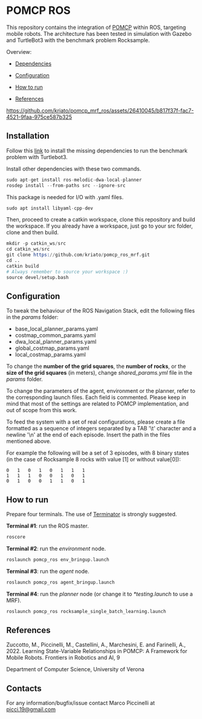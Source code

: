 # POMCP ROS

This repository contains the integration of [POMCP](https://papers.nips.cc/paper/2010/hash/edfbe1afcf9246bb0d40eb4d8027d90f-Abstract.html) within ROS, targeting mobile robots. The architecture has been tested in simulation with Gazebo and TurtleBot3 with the benchmark problem Rocksample.

Overview:

- [Dependencies](#Installation)

- [Configuration](#Configuration)

- [How to run](#How-to-run)

- [References](#References)



https://github.com/kriato/pomcp_mrf_ros/assets/26410045/b817f37f-fac7-4521-9faa-975ce587b325



## Installation
Follow this [link](https://emanual.robotis.com/docs/en/platform/turtlebot3/quick-start/) to install the missing dependencies to run the benchmark problem with Turtlebot3.

Install other dependencies with these two commands.
```s
sudo apt-get install ros-melodic-dwa-local-planner
rosdep install --from-paths src --ignore-src
```

This package is needed for I/O with .yaml files.
```s
sudo apt install libyaml-cpp-dev
```

Then, proceed to create a catkin workspace, clone this repository and build the workspace. If you already have a workspace, just go to your src folder, clone and then build.

```s
mkdir -p catkin_ws/src
cd catkin_ws/src
git clone https://github.com/kriato/pomcp_ros_mrf.git
cd ..
catkin build
# Always remember to source your workspace :)
source devel/setup.bash 
```

## Configuration

To tweak the behaviour of the ROS Navigation Stack, edit the following files in the _params_ folder:

- base_local_planner_params.yaml
- costmap_common_params.yaml
- dwa_local_planner_params.yaml
- global_costmap_params.yaml
- local_costmap_params.yaml

To change the **number of the grid squares**, the **number of rocks**, or the **size of the grid squares** (in meters), change _shared_params.yml_ file in the _params_ folder.

To change the parameters of the agent, environment or the planner, refer to the corresponding launch files. Each field is commented. Please keep in mind that most of the settings are related to POMCP implementation, and out of scope from this work.

To feed the system with a set of real configurations, please create a file formatted as a sequence of integers separated by a TAB '\t' character and a newline '\n' at the end of each episode. Insert the path in the files mentioned above.

For example the following will be a set of 3 episodes, with 8 binary states (in the case of Rocksample 8 rocks with value [1] or without value[0]):
```
0   1   0   1   0   1   1   1
1   1   1   0   0   1   0   1
0   1   0   0   1   1   0   1
```

## How to run

Prepare four terminals. The use of [Terminator](https://terminator-gtk3.readthedocs.io/en/latest/) is strongly suggested.

__Terminal #1__: run the ROS master.

```s
roscore
```

__Terminal #2__: run the _environment_ node.

```s
roslaunch pomcp_ros env_bringup.launch
```

__Terminal #3__: run the _agent_ node.

```s
roslaunch pomcp_ros agent_bringup.launch
```

__Terminal #4__: run the _planner_ node (or change it to _*testing.launch_ to use a MRF).

```s
roslaunch pomcp_ros rocksample_single_batch_learning.launch
```

## References
Zuccotto, M., Piccinelli, M., Castellini, A., Marchesini, E. and Farinelli, A., 2022. Learning State-Variable Relationships in POMCP: A Framework for Mobile Robots. Frontiers in Robotics and AI, 9

Department of Computer Science, University of Verona


## Contacts
For any information/bugfix/issue contact Marco Piccinelli at picci.19@gmail.com
